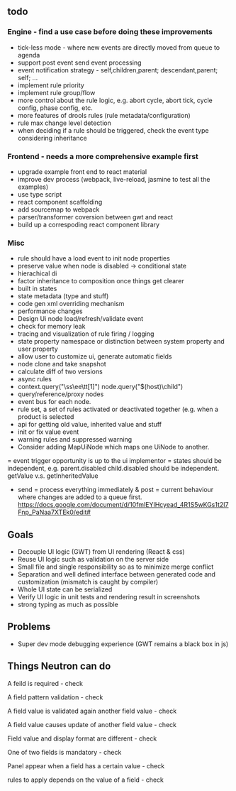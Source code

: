 todo 
-----------------

### Engine - find a use case before doing these improvements
* tick-less mode - where new events are directly moved from queue to agenda
* support post event send event processing
* event notification strategy - self,children,parent; descendant,parent; self; ...
* implement rule priority
* implement rule group/flow
* more control about the rule logic, e.g. abort cycle, abort tick, cycle config, phase config, etc.
* more features of drools rules (rule metadata/configuration)
* rule max change level detection
* when deciding if a rule should be triggered, check the event type considering inheritance

### Frontend - needs a more comprehensive example first
* upgrade example front end to react material
* improve dev process (webpack, live-reload, jasmine to test all the examples)
* use type script
* react component scaffolding 
* add sourcemap to webpack
* parser/transformer coversion between gwt and react
* build up a correspoding react component library

### Misc
* rule should have a load event to init node properties
* preserve value when node is disabled -> conditional state
* hierachical di
* factor inheritance to composition once things get clearer
* built in states
* state metadata (type and stuff)
* code gen xml overriding mechanism
* performance changes
* Design Ui node load/refresh/validate event
* check for memory leak
* tracing and visualization of rule firing / logging
* state property namespace or distinction between system property and user property
* allow user to customize ui, generate automatic fields
* node clone and take snapshot
* calculate diff of two versions
* async rules
* context.query("\ss\ee\tt[1]") node.query("$(host)\child\")
* query/reference/proxy nodes
* event bus for each node.
* rule set, a set of rules activated or deactivated together (e.g. when a product is selected
* api for getting old value, inherited value and stuff
* init or fix value event
* warning rules and suppressed warning
* Consider adding MapUiNode which maps one UiNode to another.

= event trigger opportunity is up to the ui implementor
= states should be independent, e.g. parent.disabled child.disabled should be independent. getValue v.s. getInheritedValue
- send = process everything immediately & post = current behaviour where changes are added to a queue first.
https://docs.google.com/document/d/10fmlEYIHcyead_4R1S5wKGs1t2I7Fnp_PaNaa7XTEk0/edit#

Goals
------------------
* Decouple UI logic (GWT) from UI rendering (React & css)
* Reuse UI logic such as validation on the server side
* Small file and single responsibility so as to minimize merge conflict
* Separation and well defined interface between generated code and customization (mismatch is caught by compiler)
* Whole UI state can be serialized
* Verify UI logic in unit tests and rendering result in screenshots
* strong typing as much as possible

Problems
------------------
* Super dev mode debugging experience (GWT remains a black box in js)


Things Neutron can do
------------------
A feild is required - check

A field pattern validation - check

A field value is validated again another field value - check

A field value causes update of another field value - check

Field value and display format are different - check

One of two fields is mandatory - check

Panel appear when a field has a certain value - check

rules to apply depends on the value of a field - check

















